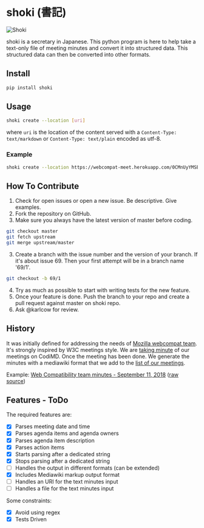 # shoki (書記)

![Shoki](http://www.la-grange.net/2017/06/22/shoki-scribe-small.png)

shoki is a secretary in Japanese. This python program is here to help take a text-only file of meeting minutes and convert it into structured data. This structured data can then be converted into other formats.


## Install

```bash
pip install shoki
```

## Usage
```bash
shoki create --location [uri]
```

where `uri` is the location of the content served with a `Content-Type: text/markdown` or `Content-Type: text/plain` encoded as utf-8.


### Example
```bash
shoki create --location https://webcompat-meet.herokuapp.com/0CMnUyYMSBaQJQ97Yxc8Ww/download
```

## How To Contribute

1. Check for open issues or open a new issue. Be descriptive. Give examples.
2. Fork the repository on GitHub.
3. Make sure you always have the latest version of master before coding.
```bash
git checkout master
git fetch upstream
git merge upstream/master
```
3. Create a branch with the issue number and the version of your branch. If it's about issue 69. Then your first attempt will be in a branch name '69/1'.

```bash
git checkout -b 69/1
```
4. Try as much as possible to start with writing tests for the new feature.
5. Once your feature is done. Push the branch to your repo and create a pull request against master on shoki repo.
6. Ask @karlcow for review.

## History

It was initially defined for addressing the needs of [Mozilla webcompat team](https://wiki.mozilla.org/Compatibility). It's strongly inspired by W3C meetings style. We are [taking minute](https://webcompat-meet.herokuapp.com/0CMnUyYMSBaQJQ97Yxc8Ww) of our meetings on CodiMD. Once the meeting has been done. We generate the minutes with a mediawiki format that we add to the [list of our meetings](https://wiki.mozilla.org/Compatibility/Meetings).

Example: [Web Compatibility team minutes - September 11, 2018](https://wiki.mozilla.org/Compatibility/Meetings/2018-09-11) ([raw source](https://wiki.mozilla.org/index.php?title=Compatibility/Meetings/2018-09-11&action=edit))

## Features - ToDo

The required features are:

* [x] Parses meeting date and time
* [x] Parses agenda items and agenda owners
* [x] Parses agenda item description
* [x] Parses action items
* [x] Starts parsing after a dedicated string
* [x] Stops parsing after a dedicated string
* [ ] Handles the output in different formats (can be extended)
* [x] Includes Mediawiki markup output format
* [ ] Handles an URI for the text minutes input
* [ ] Handles a file for the text minutes input

Some constraints:

* [x] Avoid using regex
* [x] Tests Driven
